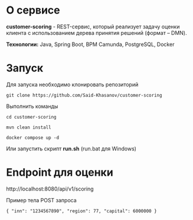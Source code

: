 # О сервисе

**customer-scoring** - REST-сервис, который реализует задачу оценки клиента с
использованием дерева принятия решений (формат – DMN).

**Технологии:** Java, Spring Boot, BPM Camunda, PostgreSQL, Docker

# Запуск

Для запуска необходимо клонировать репозиторий

`git clone https://github.com/Said-Khasanov/customer-scoring`

Выполнить команды

`cd customer-scoring`

`mvn clean install`

`docker compose up -d`

Или запустить скрипт **run.sh** (run.bat для Windows) 


# Endpoint для оценки
http://localhost:8080/api/v1/scoring

Пример тела POST запроса

`{
"inn": "1234567890",
"region": 77,
"capital": 6000000
}`